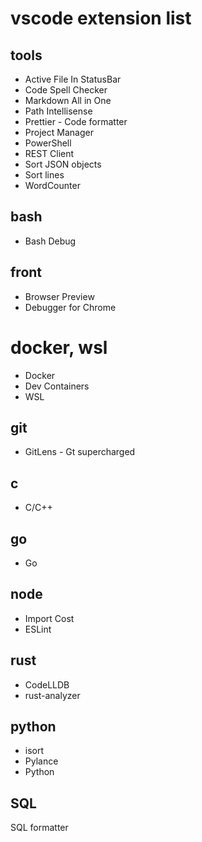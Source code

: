 # vscode extension list

## tools

- Active File In StatusBar
- Code Spell Checker
- Markdown All in One
- Path Intellisense
- Prettier - Code formatter
- Project Manager
- PowerShell
- REST Client
- Sort JSON objects
- Sort lines
- WordCounter

## bash

- Bash Debug

## front

- Browser Preview
- Debugger for Chrome

# docker, wsl

- Docker
- Dev Containers
- WSL

## git

- GitLens - Gt supercharged

## c

- C/C++

## go

- Go

## node

- Import Cost
- ESLint

## rust

- CodeLLDB
- rust-analyzer

## python

- isort
- Pylance
- Python

## SQL

SQL formatter
